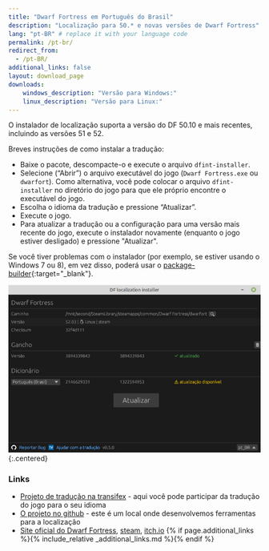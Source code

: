 ```yaml
---
title: "Dwarf Fortress em Português do Brasil"
description: "Localização para 50.* e novas versões de Dwarf Fortress"
lang: "pt-BR" # replace it with your language code
permalink: /pt-br/
redirect_from:
  - /pt-BR/
additional_links: false
layout: download_page
downloads:
    windows_description: "Versão para Windows:"
    linux_description: "Versão para Linux:"
---
```


O instalador de localização suporta a versão do DF 50.10 e mais recentes, incluindo as versões 51 e 52.

Breves instruções de como instalar a tradução:

- Baixe o pacote, descompacte-o e execute o arquivo `dfint-installer`.
- Selecione (“Abrir”) o arquivo executável do jogo (`Dwarf Fortress.exe` ou `dwarfort`). Como alternativa, você pode colocar o arquivo `dfint-installer` no diretório do jogo para que ele próprio encontre o executável do jogo.
- Escolha o idioma da tradução e pressione “Atualizar”.
- Execute o jogo.
- Para atualizar a tradução ou a configuração para uma versão mais recente do jogo, execute o instalador novamente (enquanto o jogo estiver desligado) e pressione "Atualizar".

Se você tiver problemas com o instalador (por exemplo, se estiver usando o Windows 7 ou 8), em vez disso, poderá usar o [package-builder](https://dfint-package-build.streamlit.app){:target="_blank"}.

![screenshot](screenshot.png){:.centered}

### Links

- [Projeto de tradução na transifex](https://app.transifex.com/dwarf-fortress-translation/dwarf-fortress-steam) - aqui você pode participar da tradução do jogo para o seu idioma
- [O projeto no github](https://github.com/dfint) - este é um local onde desenvolvemos ferramentas para a localização
- [Site oficial do Dwarf Fortress](https://bay12games.com/dwarves/), [steam](https://store.steampowered.com/app/975370/Dwarf_Fortress/), [itch.io](https://kitfoxgames.itch.io/dwarf-fortress)
{% if page.additional_links %}{% include_relative _additional_links.md %}{% endif %}
